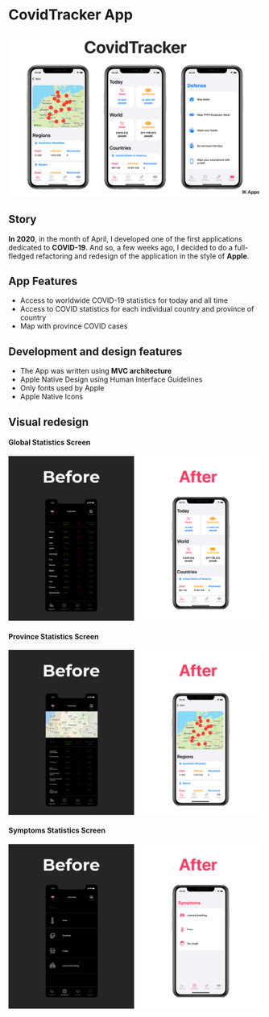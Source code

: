 # CovidTracker App
![](Instagram%20post%20-%201.png)

## Story
**In 2020**, in the month of April, I developed one of the first applications dedicated to **COVID-19**. And so, a few weeks ago, I decided to do a full-fledged refactoring and redesign of the application in the style of **Apple**.

## App Features
- Access to worldwide COVID-19 statistics for today and all time
- Access to COVID statistics for each individual country and province of country
- Map with province COVID cases

## Development and design features
- The App was written using **MVC architecture**
- Apple Native Design using Human Interface Guidelines 
- Only fonts used by Apple
- Apple Native Icons

## Visual redesign 
#### Global Statistics Screen
![github-small](Group%208%20-%20Eng.png)
#### Province Statistics Screen
![github-small](Group%209%20-%20Eng.png)
#### Symptoms Statistics Screen
![github-small](Group%2010%20-%20Eng.png)
